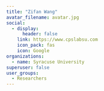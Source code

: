 ```yaml
---
title: "Zifan Wang"
avatar_filename: avatar.jpg
social:
  - display:
      header: false
    link: https://www.cpslabsu.com
    icon_pack: fas
    icon: Google
organizations:
  - name: Syracuse University
superuser: false
user_groups:
  - Researchers
---
```

